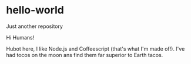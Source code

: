 # hello-world
Just another repository

Hi Humans!

Hubot here, I like Node.js and Coffeescript (that's what I'm made of!).
I've had tocos on the moon ans find them far superior to Earth tacos.
